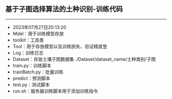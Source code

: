 ## 基于子图选择算法的土种识别-训练代码

---



- 2023年07月27日20:13:20
- Mdel：用于训练模型存放
- toolkit：工具类
- Tool：用于存放模型以及训练损失、验证精度登
- Log：训练日志
- Dataset：存放土壤子图数据集  ./Dataset/dataset_name/土种类别/子图
- train.py：训练脚本
- trainBatch.py：批量训练
- predict：预测脚本
- test.py：测试脚本
- run.sh：服务器训练脚本用于添加训练指令
